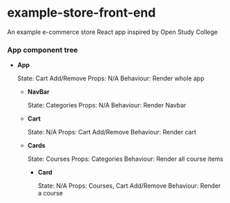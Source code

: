 # example-store-front-end
An example e-commerce store React app inspired by Open Study College

### App component tree

- **App**
    
    State: Cart Add/Remove
    Props: N/A
    Behaviour: Render whole app

    - **NavBar**
        
        State: Categories
        Props: N/A
        Behaviour: Render Navbar
    - **Cart**

        State: N/A
        Props: Cart Add/Remove
        Behaviour: Render cart

    - **Cards**
        
        State: Courses
        Props: Categories
        Behaviour: Render all course items

        - **Card**

            State: N/A
            Props: Courses, Cart Add/Remove
            Behaviour: Render a course